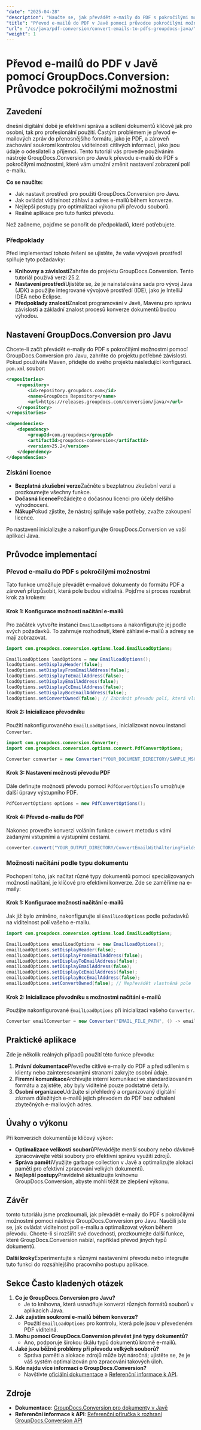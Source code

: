 ```yaml
---
"date": "2025-04-28"
"description": "Naučte se, jak převádět e-maily do PDF s pokročilými možnostmi pomocí nástroje GroupDocs.Conversion pro Javu. Ovládejte viditelnost polí e-mailu a optimalizujte správu dokumentů."
"title": "Převod e-mailů do PDF v Javě pomocí průvodce pokročilými možnostmi GroupDocs.Conversion"
"url": "/cs/java/pdf-conversion/convert-emails-to-pdfs-groupdocs-java/"
"weight": 1
---
```


# Převod e-mailů do PDF v Javě pomocí GroupDocs.Conversion: Průvodce pokročilými možnostmi

## Zavedení

dnešní digitální době je efektivní správa a sdílení dokumentů klíčové jak pro osobní, tak pro profesionální použití. Častým problémem je převod e-mailových zpráv do přenosnějšího formátu, jako je PDF, a zároveň zachování soukromí kontrolou viditelnosti citlivých informací, jako jsou údaje o odesílateli a příjemci. Tento tutoriál vás provede používáním nástroje GroupDocs.Conversion pro Javu k převodu e-mailů do PDF s pokročilými možnostmi, které vám umožní změnit nastavení zobrazení polí e-mailu.

**Co se naučíte:**
- Jak nastavit prostředí pro použití GroupDocs.Conversion pro Javu.
- Jak ovládat viditelnost záhlaví a adres e-mailů během konverze.
- Nejlepší postupy pro optimalizaci výkonu při převodu souborů.
- Reálné aplikace pro tuto funkci převodu.

Než začneme, pojďme se ponořit do předpokladů, které potřebujete.

### Předpoklady

Před implementací tohoto řešení se ujistěte, že vaše vývojové prostředí splňuje tyto požadavky:

- **Knihovny a závislosti**Zahrňte do projektu GroupDocs.Conversion. Tento tutoriál používá verzi 25.2.
- **Nastavení prostředí**Ujistěte se, že je nainstalována sada pro vývoj Java (JDK) a použijte integrované vývojové prostředí (IDE), jako je IntelliJ IDEA nebo Eclipse.
- **Předpoklady znalostí**Znalost programování v Javě, Mavenu pro správu závislostí a základní znalost procesů konverze dokumentů budou výhodou.

## Nastavení GroupDocs.Conversion pro Javu

Chcete-li začít převádět e-maily do PDF s pokročilými možnostmi pomocí GroupDocs.Conversion pro Javu, zahrňte do projektu potřebné závislosti. Pokud používáte Maven, přidejte do svého projektu následující konfiguraci. `pom.xml` soubor:

```xml
<repositories>
    <repository>
        <id>repository.groupdocs.com</id>
        <name>GroupDocs Repository</name>
        <url>https://releases.groupdocs.com/conversion/java/</url>
    </repository>
</repositories>

<dependencies>
    <dependency>
        <groupId>com.groupdocs</groupId>
        <artifactId>groupdocs-conversion</artifactId>
        <version>25.2</version>
    </dependency>
</dependencies>
```

### Získání licence
- **Bezplatná zkušební verze**Začněte s bezplatnou zkušební verzí a prozkoumejte všechny funkce.
- **Dočasná licence**Požádejte o dočasnou licenci pro účely delšího vyhodnocení.
- **Nákup**Pokud zjistíte, že nástroj splňuje vaše potřeby, zvažte zakoupení licence.

Po nastavení inicializujte a nakonfigurujte GroupDocs.Conversion ve vaší aplikaci Java.

## Průvodce implementací

### Převod e-mailu do PDF s pokročilými možnostmi

Tato funkce umožňuje převádět e-mailové dokumenty do formátu PDF a zároveň přizpůsobit, která pole budou viditelná. Pojďme si proces rozebrat krok za krokem:

#### Krok 1: Konfigurace možností načítání e-mailů
Pro začátek vytvořte instanci `EmailLoadOptions` a nakonfigurujte jej podle svých požadavků. To zahrnuje rozhodnutí, které záhlaví e-mailů a adresy se mají zobrazovat.

```java
import com.groupdocs.conversion.options.load.EmailLoadOptions;

EmailLoadOptions loadOptions = new EmailLoadOptions();
loadOptions.setDisplayHeader(false);
loadOptions.setDisplayFromEmailAddress(false);
loadOptions.setDisplayToEmailAddress(false);
loadOptions.setDisplayEmailAddress(false);
loadOptions.setDisplayCcEmailAddress(false);
loadOptions.setDisplayBccEmailAddress(false);
loadOptions.setConvertOwned(false); // Zabránit převodu polí, která vlastní dokument
```

#### Krok 2: Inicializace převodníku
Použití nakonfigurovaného `EmailLoadOptions`, inicializovat novou instanci `Converter`.

```java
import com.groupdocs.conversion.Converter;
import com.groupdocs.conversion.options.convert.PdfConvertOptions;

Converter converter = new Converter("YOUR_DOCUMENT_DIRECTORY/SAMPLE_MSG", () -> loadOptions);
```

#### Krok 3: Nastavení možností převodu PDF
Dále definujte možnosti převodu pomocí `PdfConvertOptions`To umožňuje další úpravy výstupního PDF.

```java
PdfConvertOptions options = new PdfConvertOptions();
```

#### Krok 4: Převod e-mailu do PDF
Nakonec proveďte konverzi voláním funkce `convert` metodu s vámi zadanými vstupními a výstupními cestami.

```java
converter.convert("YOUR_OUTPUT_DIRECTORY/ConvertEmailWithAlteringFieldsVisibility.pdf", options);
```

### Možnosti načítání podle typu dokumentu
Pochopení toho, jak načítat různé typy dokumentů pomocí specializovaných možností načítání, je klíčové pro efektivní konverze. Zde se zaměříme na e-maily:

#### Krok 1: Konfigurace možností načítání e-mailů
Jak již bylo zmíněno, nakonfigurujte si `EmailLoadOptions` podle požadavků na viditelnost polí vašeho e-mailu.

```java
import com.groupdocs.conversion.options.load.EmailLoadOptions;

EmailLoadOptions emailLoadOptions = new EmailLoadOptions();
emailLoadOptions.setDisplayHeader(false);
emailLoadOptions.setDisplayFromEmailAddress(false);
emailLoadOptions.setDisplayToEmailAddress(false);
emailLoadOptions.setDisplayEmailAddress(false);
emailLoadOptions.setDisplayCcEmailAddress(false);
emailLoadOptions.setDisplayBccEmailAddress(false);
emailLoadOptions.setConvertOwned(false); // Nepřevádět vlastněná pole
```

#### Krok 2: Inicializace převodníku s možnostmi načítání e-mailů
Použijte nakonfigurované `EmailLoadOptions` při inicializaci vašeho `Converter`.

```java
Converter emailConverter = new Converter("EMAIL_FILE_PATH", () -> emailLoadOptions);
```

## Praktické aplikace
Zde je několik reálných případů použití této funkce převodu:
1. **Právní dokumentace**Převeďte citlivé e-maily do PDF a před sdílením s klienty nebo zainteresovanými stranami zakryjte osobní údaje.
2. **Firemní komunikace**Archivujte interní komunikaci ve standardizovaném formátu a zajistěte, aby byly viditelné pouze podstatné detaily.
3. **Osobní organizace**Udržujte si přehledný a organizovaný digitální záznam důležitých e-mailů jejich převodem do PDF bez odhalení zbytečných e-mailových adres.

## Úvahy o výkonu
Při konverzích dokumentů je klíčový výkon:
- **Optimalizace velikosti souborů**Převádějte menší soubory nebo dávkově zpracovávejte větší soubory pro efektivní správu využití zdrojů.
- **Správa paměti**Využijte garbage collection v Javě a optimalizujte alokaci paměti pro efektivní zpracování velkých dokumentů.
- **Nejlepší postupy**Pravidelně aktualizujte knihovnu GroupDocs.Conversion, abyste mohli těžit ze zlepšení výkonu.

## Závěr
tomto tutoriálu jsme prozkoumali, jak převádět e-maily do PDF s pokročilými možnostmi pomocí nástroje GroupDocs.Conversion pro Javu. Naučili jste se, jak ovládat viditelnost polí e-mailu a optimalizovat výkon během převodu. Chcete-li si rozšířit své dovednosti, prozkoumejte další funkce, které GroupDocs.Conversion nabízí, například převod jiných typů dokumentů.

**Další kroky**Experimentujte s různými nastaveními převodu nebo integrujte tuto funkci do rozsáhlejšího pracovního postupu aplikace.

## Sekce Často kladených otázek
1. **Co je GroupDocs.Conversion pro Javu?**
   - Je to knihovna, která usnadňuje konverzi různých formátů souborů v aplikacích Java.
2. **Jak zajistím soukromí e-mailů během konverze?**
   - Použití `EmailLoadOptions` pro kontrolu, která pole jsou v převedeném PDF viditelná.
3. **Mohu pomocí GroupDocs.Conversion převést jiné typy dokumentů?**
   - Ano, podporuje širokou škálu typů dokumentů kromě e-mailů.
4. **Jaké jsou běžné problémy při převodu velkých souborů?**
   - Správa paměti a alokace zdrojů může být náročná; ujistěte se, že je váš systém optimalizován pro zpracování takových úloh.
5. **Kde najdu více informací o GroupDocs.Conversion?**
   - Navštivte [oficiální dokumentace](https://docs.groupdocs.com/conversion/java/) a [Referenční informace k API](https://reference.groupdocs.com/conversion/java/).

## Zdroje
- **Dokumentace**: [GroupDocs.Conversion pro dokumenty v Javě](https://docs.groupdocs.com/conversion/java/)
- **Referenční informace k API**: [Referenční příručka k rozhraní GroupDocs.Conversion API](https://reference.groupdocs.com/conversion/java/)